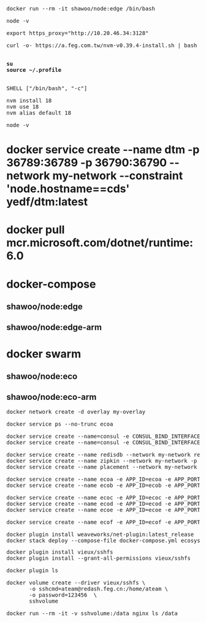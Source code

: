 <pre>
docker run --rm -it shawoo/node:edge /bin/bash

node -v

export https_proxy="http://10.20.46.34:3128"

curl -o- https://a.feg.com.tw/nvm-v0.39.4-install.sh | bash

<strong>
su
source ~/.profile
</strong>
       
SHELL ["/bin/bash", "-c"]
       
nvm install 18
nvm use 18
nvm alias default 18
       
node -v
</pre>

# docker service create --name dtm -p 36789:36789 -p 36790:36790 --network my-network --constraint 'node.hostname==cds' yedf/dtm:latest

# docker pull mcr.microsoft.com/dotnet/runtime:6.0

# docker-compose
## shawoo/node:edge
## shawoo/node:edge-arm
# docker swarm
## shawoo/node:eco    
## shawoo/node:eco-arm

<pre>
docker network create -d overlay my-overlay

docker service ps --no-trunc ecoa

docker service create --name=consul -e CONSUL_BIND_INTERFACE=eth1 --network my-networ -p 8500:8500 --constraint 'node.hostname==cds' consul
docker service create --name=consul -e CONSUL_BIND_INTERFACE=eth0 --network my-network -p 8500:8500 consul

docker service create --name redisdb --network my-network redis
docker service create --name zipkin --network my-network -p 9411:9411 openzipkin/zipkin
docker service create --name placement --network my-network -p 50005:50005 daprio/dapr ./placement -port 50005

docker service create --name ecoa -e APP_ID=ecoa -e APP_PORT=3303 -p 3601:3500 --network my-network --constraint 'node.hostname==cds' shawoo/node:eco
docker service create --name ecob -e APP_ID=ecob -e APP_PORT=3303 -p 3602:3500 --network my-network --constraint 'node.hostname==cds' shawoo/node:eco

docker service create --name ecoc -e APP_ID=ecoc -e APP_PORT=3303 -p 3603:3500 --network my-network --constraint 'node.hostname==black-pearl' shawoo/node:eco-arm
docker service create --name ecod -e APP_ID=ecod -e APP_PORT=3303 -p 3604:3500 --network my-network --constraint 'node.hostname!=black-pearl' shawoo/node:eco
docker service create --name ecoe -e APP_ID=ecoe -e APP_PORT=8080 -p 3605:3500 --network my-network --constraint 'node.hostname==black-pearl' shawoo/java8:eco-arm

docker service create --name ecof -e APP_ID=ecof -e APP_PORT=5000 -p 3606:3500 --network my-network --constraint 'node.hostname==cds' shawoo/dotnet6:eco

docker plugin install weaveworks/net-plugin:latest_release
docker stack deploy --compose-file docker-compose.yml ecosys
</pre>

<pre>
docker plugin install vieux/sshfs
docker plugin install --grant-all-permissions vieux/sshfs

docker plugin ls

docker volume create --driver vieux/sshfs \
       -o sshcmd=ateam@redash.feg.cn:/home/ateam \
       -o password=123456  \
       sshvolume

docker run --rm -it -v sshvolume:/data nginx ls /data
</pre>
